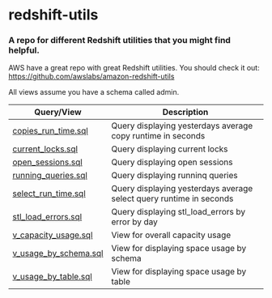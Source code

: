# redshift-utils
### A repo for different Redshift utilities that you might find helpful.

AWS have a great repo with great Redshift utilities.
You should check it out: https://github.com/awslabs/amazon-redshift-utils

All views assume you have a schema called admin.

| Query/View | Description |
| ------------- | ------------- |
| [copies_run_time.sql](copies_run_time.sql) |  Query displaying yesterdays average copy runtime in seconds | 
| [current_locks.sql](current_locks.sql) | Query displaying current locks |
| [open_sessions.sql](open_sessions.sql) | Query displaying open sessions |
| [running_queries.sql](running_queries.sql) | Query displaying runninq queries |
| [select_run_time.sql](select_run_time.sql) | Query displaying yesterdays average select query runtime in seconds |
| [stl_load_errors.sql](stl_load_errors.sql) | Query displaying stl_load_errors by error by day |
| [v_capacity_usage.sql](v_capacity_usage.sql) | View for overall capacity usage |
| [v_usage_by_schema.sql](v_usage_by_schema.sql) | View for displaying space usage by schema |
| [v_usage_by_table.sql](v_usage_by_table.sql) | View for displaying space usage by table |
